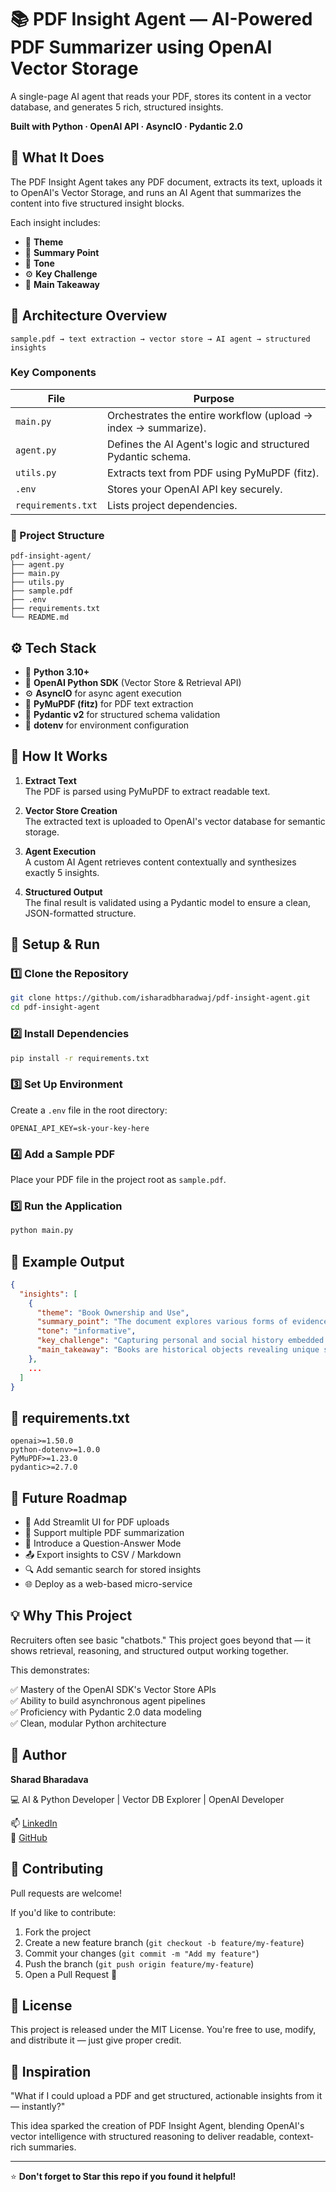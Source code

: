 # 📚 PDF Insight Agent — AI-Powered PDF Summarizer using OpenAI Vector Storage

A single-page AI agent that reads your PDF, stores its content in a vector database, and generates 5 rich, structured insights.

**Built with Python · OpenAI API · AsyncIO · Pydantic 2.0**

## 🚀 What It Does

The PDF Insight Agent takes any PDF document, extracts its text, uploads it to OpenAI's Vector Storage, and runs an AI Agent that summarizes the content into five structured insight blocks.

Each insight includes:

- 🎯 **Theme**
- 🧠 **Summary Point**
- 💬 **Tone**
- ⚙️ **Key Challenge**
- 📘 **Main Takeaway**

## 🧩 Architecture Overview

```
sample.pdf → text extraction → vector store → AI agent → structured insights
```

### Key Components

| File | Purpose |
|------|---------|
| `main.py` | Orchestrates the entire workflow (upload → index → summarize). |
| `agent.py` | Defines the AI Agent's logic and structured Pydantic schema. |
| `utils.py` | Extracts text from PDF using PyMuPDF (fitz). |
| `.env` | Stores your OpenAI API key securely. |
| `requirements.txt` | Lists project dependencies. |

### 🧱 Project Structure

```
pdf-insight-agent/
├── agent.py
├── main.py
├── utils.py
├── sample.pdf
├── .env
├── requirements.txt
└── README.md
```

## ⚙️ Tech Stack

- 🐍 **Python 3.10+**
- 🤖 **OpenAI Python SDK** (Vector Store & Retrieval API)
- ⚙️ **AsyncIO** for async agent execution
- 📄 **PyMuPDF (fitz)** for PDF text extraction
- 🧩 **Pydantic v2** for structured schema validation
- 🔐 **dotenv** for environment configuration

## 🧠 How It Works

1. **Extract Text**  
   The PDF is parsed using PyMuPDF to extract readable text.

2. **Vector Store Creation**  
   The extracted text is uploaded to OpenAI's vector database for semantic storage.

3. **Agent Execution**  
   A custom AI Agent retrieves content contextually and synthesizes exactly 5 insights.

4. **Structured Output**  
   The final result is validated using a Pydantic model to ensure a clean, JSON-formatted structure.

## 🧰 Setup & Run

### 1️⃣ Clone the Repository

```bash
git clone https://github.com/isharadbharadwaj/pdf-insight-agent.git
cd pdf-insight-agent
```

### 2️⃣ Install Dependencies

```bash
pip install -r requirements.txt
```

### 3️⃣ Set Up Environment

Create a `.env` file in the root directory:

```env
OPENAI_API_KEY=sk-your-key-here
```

### 4️⃣ Add a Sample PDF

Place your PDF file in the project root as `sample.pdf`.

### 5️⃣ Run the Application

```bash
python main.py
```

## 📄 Example Output

```json
{
  "insights": [
    {
      "theme": "Book Ownership and Use",
      "summary_point": "The document explores various forms of evidence for book ownership and use...",
      "tone": "informative",
      "key_challenge": "Capturing personal and social history embedded in books.",
      "main_takeaway": "Books are historical objects revealing unique stories through their physical traits."
    },
    ...
  ]
}
```

## 🧩 requirements.txt

```
openai>=1.50.0
python-dotenv>=1.0.0
PyMuPDF>=1.23.0
pydantic>=2.7.0
```

## 🌟 Future Roadmap

- 🧩 Add Streamlit UI for PDF uploads
- 💾 Support multiple PDF summarization
- 🧠 Introduce a Question-Answer Mode
- 📤 Export insights to CSV / Markdown
- 🔍 Add semantic search for stored insights
- 🌐 Deploy as a web-based micro-service

## 💡 Why This Project

Recruiters often see basic "chatbots."
This project goes beyond that — it shows retrieval, reasoning, and structured output working together.

This demonstrates:

✅ Mastery of the OpenAI SDK's Vector Store APIs  
✅ Ability to build asynchronous agent pipelines  
✅ Proficiency with Pydantic 2.0 data modeling  
✅ Clean, modular Python architecture

## 👤 Author

**Sharad Bharadava**

💻 AI & Python Developer | Vector DB Explorer | OpenAI Developer

📫 [LinkedIn](https://www.linkedin.com/in/isharadbharadwaj)  
🐙 [GitHub](https://github.com/isharadbharadwaj)

## 🤝 Contributing

Pull requests are welcome!

If you'd like to contribute:

1. Fork the project
2. Create a new feature branch (`git checkout -b feature/my-feature`)
3. Commit your changes (`git commit -m "Add my feature"`)
4. Push the branch (`git push origin feature/my-feature`)
5. Open a Pull Request 🎉

## 📜 License

This project is released under the MIT License.
You're free to use, modify, and distribute it — just give proper credit.

## 🧠 Inspiration

"What if I could upload a PDF and get structured, actionable insights from it — instantly?"

This idea sparked the creation of PDF Insight Agent, blending OpenAI's vector intelligence with structured reasoning to deliver readable, context-rich summaries.

---

⭐ **Don't forget to Star this repo if you found it helpful!**
